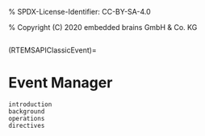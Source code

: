 % SPDX-License-Identifier: CC-BY-SA-4.0

% Copyright (C) 2020 embedded brains GmbH & Co. KG

```{index} events
```

(RTEMSAPIClassicEvent)=

# Event Manager

```{toctree}
introduction
background
operations
directives
```
